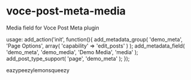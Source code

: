 voce-post-meta-media
====================

Media field for Voce Post Meta plugin

usage:
add_action('init', function(){
  add_metadata_group( 'demo_meta', 'Page Options', array(
	  'capability' => 'edit_posts'
  ) );
  add_metadata_field( 'demo_meta', 'demo_media', 'Demo Media', 'media' );
  add_post_type_support( 'page', 'demo_meta' );
});


eazypeezylemonsqueezy